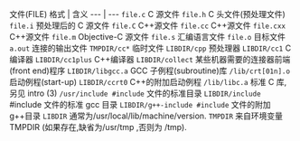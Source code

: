 文件(FILE)
格式 | 含义
--- | ---
`file.c`  C 源文件
`file.h`  C 头文件(预处理文件)
`file.i`  预处理后的 C 源文件
`file.C`  C++源文件
`file.cc` C++源文件
`file.cxx` C++源文件
`file.m` Objective-C 源文件
`file.s` 汇编语言文件
`file.o` 目标文件
`a.out` 连接的输出文件
`TMPDIR/cc*` 临时文件
`LIBDIR/cpp` 预处理器
`LIBDIR/cc1` C 编译器
`LIBDIR/cc1plus` C++编译器
`LIBDIR/collect` 某些机器需要的连接器前端(front end)程序
`LIBDIR/libgcc.a` GCC 子例程(subroutine)库
`/lib/crt[01n].o` 启动例程(start-up)
`LIBDIR/ccrt0` C++的附加启动例程
`/lib/libc.a` 标准 C 库,另见 intro (3)
`/usr/include #include` 文件的标准目录
`LIBDIR/include` #include 文件的标准 gcc 目录
`LIBDIR/g++-include #include` 文件的附加 g++目录
`LIBDIR` 通常为/usr/local/lib/machine/version.
`TMPDIR` 来自环境变量 TMPDIR (如果存在,缺省为/usr/tmp ,否则为 /tmp).